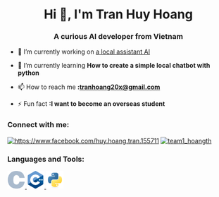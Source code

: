 <h1 align="center">Hi 👋, I'm Tran Huy Hoang</h1>
<h3 align="center">A curious AI developer from Vietnam</h3>

- 🔭 I’m currently working on [a local assistant AI](https://huggingface.co/spaces/newbeginners/helloword)

- 🌱 I’m currently learning **How to create a simple local chatbot with python**

- 📫 How to reach me **:tranhoang20x@gmail.com**

- ⚡ Fun fact **:I want to become an overseas student**

<h3 align="left">Connect with me:</h3>
<p align="left">
<a href="https://fb.com/https://www.facebook.com/huy.hoang.tran.155711" target="blank"><img align="center" src="https://raw.githubusercontent.com/rahuldkjain/github-profile-readme-generator/master/src/images/icons/Social/facebook.svg" alt="https://www.facebook.com/huy.hoang.tran.155711" height="30" width="40" /></a>
<a href="https://codeforces.com/profile/team1_hoangth" target="blank"><img align="center" src="https://raw.githubusercontent.com/rahuldkjain/github-profile-readme-generator/master/src/images/icons/Social/codeforces.svg" alt="team1_hoangth" height="30" width="40" /></a>
</p>

<h3 align="left">Languages and Tools:</h3>
<p align="left"> <a href="https://www.cprogramming.com/" target="_blank" rel="noreferrer"> <img src="https://raw.githubusercontent.com/devicons/devicon/master/icons/c/c-original.svg" alt="c" width="40" height="40"/> </a> <a href="https://www.w3schools.com/cpp/" target="_blank" rel="noreferrer"> <img src="https://raw.githubusercontent.com/devicons/devicon/master/icons/cplusplus/cplusplus-original.svg" alt="cplusplus" width="40" height="40"/> </a> <a href="https://www.python.org" target="_blank" rel="noreferrer"> <img src="https://raw.githubusercontent.com/devicons/devicon/master/icons/python/python-original.svg" alt="python" width="40" height="40"/> </a> </p>
